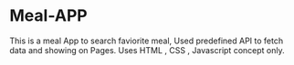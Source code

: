 # Meal-APP

This is a meal App to search faviorite meal, Used predefined API to fetch data and showing on Pages.
Uses HTML , CSS , Javascript concept only.
